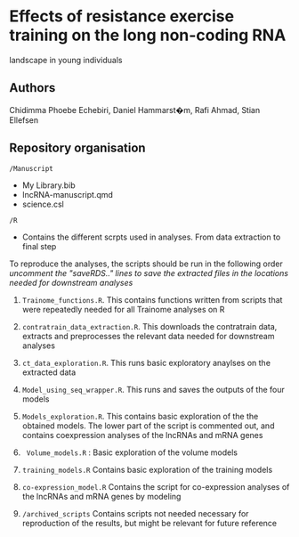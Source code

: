 # Effects of resistance exercise training on the long non-coding RNA
landscape in young individuals

## Authors

Chidimma Phoebe Echebiri, Daniel Hammarst�m, Rafi Ahmad, Stian Ellefsen

## Repository organisation

`/Manuscript`

- My Library.bib
- lncRNA-manuscript.qmd
- science.csl

`/R`

- Contains the different scrpts used in analyses. From data extraction to final step

To reproduce the analyses, the scripts should be run in the following order
 *uncomment the "saveRDS.." lines to save the extracted files in the locations needed for downstream analyses*
1. `Trainome_functions.R`. This contains functions written from scripts that were repeatedly needed for all Trainome analyses on R

2. `contratrain_data_extraction.R`. This downloads the contratrain data, extracts and preprocesses the relevant data needed for downstream analyses

3. `ct_data_exploration.R`. This runs basic exploratory anaylses on the extracted data

4. `Model_using_seq_wrapper.R`. This runs and saves the outputs of the four models

5. `Models_exploration.R`. This contains basic exploration of the the obtained models. The lower part of the script is commented out, and contains coexpression analyses of the lncRNAs and mRNA genes

6. ` Volume_models.R` : Basic exploration of the volume models

7. `training_models.R` Contains basic exploration of the training models

8. `co-expression_model.R` Contains the script for co-expression analyses of the lncRNAs and mRNA genes by modeling


9. `/archived_scripts` Contains scripts not needed necessary for reproduction of the results, but might be relevant for future reference